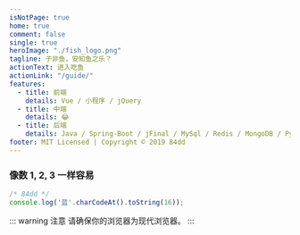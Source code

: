```yaml
---
isNotPage: true
home: true
comment: false
single: true
heroImage: "./fish_logo.png"
tagline: 子非鱼，安知鱼之乐？
actionText: 进入吃鱼
actionLink: "/guide/"
features:
  - title: 前端
    details: Vue / 小程序 / jQuery
  - title: 中端
    details: 😂
  - title: 后端
    details: Java / Spring-Boot / jFinal / MySql / Redis / MongoDB / Python
footer: MIT Licensed | Copyright © 2019 84dd
---
```


### 像数 1, 2, 3 一样容易

``` javascript
/* 84dd */
console.log('蓝'.charCodeAt().toString(16));
```

::: warning 注意
请确保你的浏览器为现代浏览器。
:::
